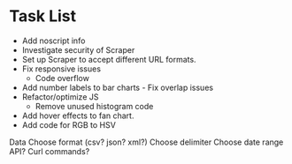 # Task List

* Add noscript info
* Investigate security of Scraper
* Set up Scraper to accept different URL formats.
* Fix responsive issues
	* Code overflow
* Add number labels to bar charts - Fix overlap issues
* Refactor/optimize JS
	* Remove unused histogram code
* Add hover effects to fan chart.
* Add code for RGB to HSV


Data
	Choose format (csv? json? xml?)
	Choose delimiter
	Choose date range
	API?
	Curl commands?

